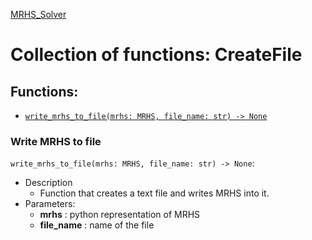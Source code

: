 [MRHS_Solver](README.md#MRHS_Solver)

# Collection of functions: **CreateFile**

## Functions:

- [```write_mrhs_to_file(mrhs: MRHS, file_name: str) -> None```](#write-mrhs-to-file)

### Write MRHS to file
 ```write_mrhs_to_file(mrhs: MRHS, file_name: str) -> None```:
- Description
  - Function that creates a text file and writes MRHS into it.
- Parameters:
  - **mrhs** : python representation of MRHS
  - **file_name** : name of the file